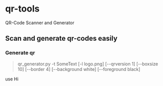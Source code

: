 # qr-tools
QR-Code Scanner and Generator

## Scan and generate qr-codes easily
### Generate qr
>qr_generator.py -t SomeText [-l logo.png] [--qrversion 1] [--boxsize 10] [--border 4] [--background white] [--foreground black]
>
use Hi
